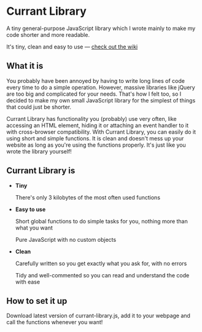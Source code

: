 Currant Library
===============

A tiny general-purpose JavaScript library which I wrote mainly to make my code shorter and more readable.

It's tiny, clean and easy to use — [check out the wiki](https://github.com/TheNumberGuy/Currant-Library/wiki)

What it is
----------

You probably have been annoyed by having to write long lines of code every time to do a simple operation. However, massive libraries like jQuery are too big and complicated for your needs. That's how I felt too, so I decided to make my own small JavaScript library for the simplest of things that could just be shorter.

Currant Library has functionality you (probably) use very often, like accessing an HTML element, hiding it or attaching an event handler to it with cross-browser compatibility. With Currant Library, you can easily do it using short and simple functions. It is clean and doesn't mess up your website as long as you're using the functions properly. It's just like you wrote the library yourself!

Currant Library is
------------------

- **Tiny**
    
    There's only 3 kilobytes of the most often used functions

- **Easy to use**
    
    Short global functions to do simple tasks for you, nothing more than what you want
    
    Pure JavaScript with no custom objects

- **Clean**
    
    Carefully written so you get exactly what you ask for, with no errors

    Tidy and well-commented so you can read and understand the code with ease

How to set it up
----------------
Download latest version of currant-library.js, add it to your webpage and call the functions whenever you want!
